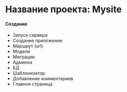 Название проекта: Mysite
====================================

#### Создание

* Запуск сервера
* Создание приложение 
* Маршрут (url)
* Модели
* Миграции
* Админка
* БД
* Шаблонизатор
* Добавление комментариев
* Главноя страница
